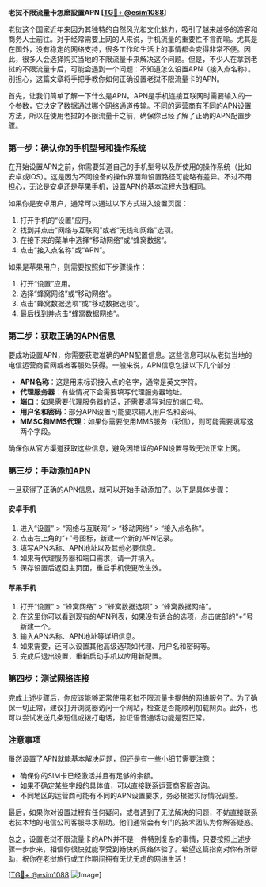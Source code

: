 **老挝不限流量卡怎麽設置APN [[TG💪+ @esim1088](https://t.me/s/esim1088)]**

老挝这个国家近年来因为其独特的自然风光和文化魅力，吸引了越来越多的游客和商务人士前往。对于经常需要上网的人来说，手机流量的重要性不言而喻。尤其是在国外，没有稳定的网络支持，很多工作和生活上的事情都会变得非常不便。因此，很多人会选择购买当地的不限流量卡来解决这个问题。但是，不少人在拿到老挝的不限流量卡后，可能会遇到一个问题：不知道怎么设置APN（接入点名称）。别担心，这篇文章将手把手教你如何正确设置老挝不限流量卡的APN。

首先，让我们简单了解一下什么是APN。APN是手机连接互联网时需要输入的一个参数，它决定了数据通过哪个网络通道传输。不同的运营商有不同的APN设置方法，所以在使用老挝的不限流量卡之前，确保你已经了解了正确的APN配置步骤。

### **第一步：确认你的手机型号和操作系统**

在开始设置APN之前，你需要知道自己的手机型号以及所使用的操作系统（比如安卓或iOS）。这是因为不同设备的操作界面和设置路径可能略有差异。不过不用担心，无论是安卓还是苹果手机，设置APN的基本流程大致相同。

如果你是安卓用户，通常可以通过以下方式进入设置页面：
1. 打开手机的“设置”应用。
2. 找到并点击“网络与互联网”或者“无线和网络”选项。
3. 在接下来的菜单中选择“移动网络”或“蜂窝数据”。
4. 点击“接入点名称”或“APN”。

如果是苹果用户，则需要按照如下步骤操作：
1. 打开“设置”应用。
2. 选择“蜂窝网络”或“移动网络”。
3. 点击“蜂窝数据选项”或“移动数据选项”。
4. 最后找到并点击“蜂窝数据网络”。

### **第二步：获取正确的APN信息**

要成功设置APN，你需要获取准确的APN配置信息。这些信息可以从老挝当地的电信运营商官网或者客服处获得。一般来说，APN信息包括以下几个部分：

- **APN名称**：这是用来标识接入点的名字，通常是英文字符。
- **代理服务器**：有些情况下会需要填写代理服务器地址。
- **端口**：如果需要代理服务器的话，还需要填写对应的端口号。
- **用户名和密码**：部分APN设置可能要求输入用户名和密码。
- **MMSC和MMS代理**：如果你需要使用MMS服务（彩信），则可能需要填写这两个字段。

确保你从官方渠道获取这些信息，避免因错误的APN设置导致无法正常上网。

### **第三步：手动添加APN**

一旦获得了正确的APN信息，就可以开始手动添加了。以下是具体步骤：

#### **安卓手机**
1. 进入“设置” > “网络与互联网” > “移动网络” > “接入点名称”。
2. 点击右上角的“+”号图标，新建一个新的APN记录。
3. 填写APN名称、APN地址以及其他必要信息。
4. 如果有代理服务器和端口需求，请一并填入。
5. 保存设置后返回主页面，重启手机使更改生效。

#### **苹果手机**
1. 打开“设置” > “蜂窝网络” > “蜂窝数据选项” > “蜂窝数据网络”。
2. 在这里你可以看到现有的APN列表，如果没有适合的选项，点击底部的“+”号新建一个。
3. 输入APN名称、APN地址等详细信息。
4. 如果需要，还可以设置其他高级选项如代理、用户名和密码等。
5. 完成后退出设置，重新启动手机以应用新配置。

### **第四步：测试网络连接**

完成上述步骤后，你应该能够正常使用老挝不限流量卡提供的网络服务了。为了确保一切正常，建议打开浏览器访问一个网站，检查是否能顺利加载网页。此外，也可以尝试发送几条短信或拨打电话，验证语音通话功能是否正常。

### **注意事项**

虽然设置了APN就能基本解决问题，但还是有一些小细节需要注意：
- 确保你的SIM卡已经激活并且有足够的余额。
- 如果不确定某些字段的具体值，可以直接联系运营商客服咨询。
- 不同地区的运营商可能有不同的APN设置要求，务必根据实际情况调整。

最后，如果你对设置过程有任何疑问，或者遇到了无法解决的问题，不妨直接联系老挝本地的电信公司客服寻求帮助。他们通常会有专门的技术团队为你解答疑惑。

总之，设置老挝不限流量卡的APN并不是一件特别复杂的事情，只要按照上述步骤一步步来，相信你很快就能享受到畅快的网络体验了。希望这篇指南对你有所帮助，祝你在老挝旅行或工作期间拥有无忧无虑的网络生活！

[[TG💪+ @esim1088](https://t.me/s/esim1088) ![Image](https://i.postimg.cc/4NQfJmqS/Snipaste-2025-05-13-00-14-12.png)]